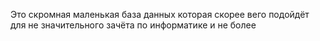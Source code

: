 Это скромная маленькая база данных которая скорее вего подойдёт для не значительного зачёта по информатике и не более
